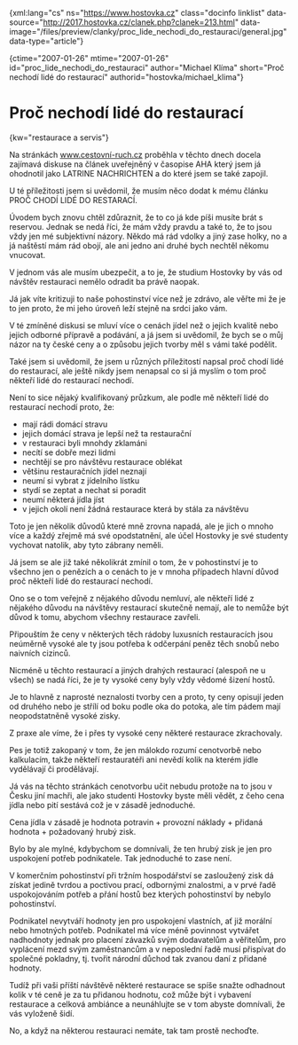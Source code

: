 
{xml:lang="cs" ns="https://www.hostovka.cz" class="docinfo linklist" data-source="http://2017.hostovka.cz/clanek.php?clanek=213.html" data-image="/files/preview/clanky/proc\_lide\_nechodi\_do\_restauraci/general.jpg" data-type="article"}

{ctime="2007-01-26" mtime="2007-01-26" id="proc\_lide\_nechodi\_do\_restauraci" author="Michael Klíma" short="Proč nechodí lidé do restaurací" authorid="hostovka/michael_klima"}

# Proč nechodí lidé do restaurací

<!-- generated attribute kw by user_udpatekw.sh on 2019-03-13, do not edit -->

{kw="restaurace a servis"}

Na stránkách www.cestovní-ruch.cz proběhla v těchto dnech docela zajímavá diskuse na článek uveřejněný v časopise AHA který jsem já ohodnotil jako LATRINE NACHRICHTEN a do které jsem se také zapojil.

U té příležitosti jsem si uvědomil, že musím něco dodat k mému článku PROČ CHODÍ LIDÉ DO RESTARACÍ.

Úvodem bych znovu chtěl zdůraznit, že to co já kde píši musíte brát s reservou. Jednak se nedá říci, že mám vždy pravdu a také to, že to jsou vždy jen mé subjektivní názory. Někdo má rád vdolky a jiný zase holky, no a já naštěstí mám rád obojí, ale ani jedno ani druhé bych nechtěl někomu vnucovat.

V jednom vás ale musím ubezpečit, a to je, že studium Hostovky by vás od návštěv restauraci nemělo odradit ba právě naopak.

Já jak víte kritizuji to naše pohostinství více než je zdrávo, ale věřte mi že je to jen proto, že mi jeho úroveň leží stejně na srdci jako vám.

V té zmíněné diskusi se mluví více o cenách jídel než o jejich kvalitě nebo jejich odborné přípravě a podávání, a já jsem si uvědomil, že bych se o můj názor na ty české ceny a o způsobu jejich tvorby měl s vámi také podělit.

Také jsem si uvědomil, že jsem u různých příležitostí napsal proč chodí lidé do restaurací, ale ještě nikdy jsem nenapsal co si já myslím o tom proč někteří lidé do restaurací nechodí.

Není to sice nějaký kvalifikovaný průzkum, ale podle mě někteří lidé do restaurací nechodí proto, že:

  * mají rádi domácí stravu
  * jejich domácí strava je lepší než ta restaurační
  * v restauraci byli mnohdy zklamáni
  * necítí se dobře mezi lidmi
  * nechtějí se pro návštěvu restaurace oblékat
  * většinu restauračních jídel neznají
  * neumí si vybrat z jídelního lístku
  * stydí se zeptat a nechat si poradit
  * neumí některá jídla jíst
  * v jejich okolí není žádná restaurace která by stála za návštěvu

Toto je jen několik důvodů které mně zrovna napadá, ale je jich o mnoho více a každý zřejmě má své opodstatnění, ale účel Hostovky je své studenty vychovat natolik, aby tyto zábrany neměli.

Já jsem se ale již také několikrát zmínil o tom, že v pohostinství je to všechno jen o penězích a o cenách to je v mnoha případech hlavní důvod proč někteří lidé do restaurací nechodí.

Ono se o tom veřejně z nějakého důvodu nemluví, ale někteří lidé z nějakého důvodu na návštěvy restaurací skutečně nemají, ale to nemůže být důvod k tomu, abychom všechny restaurace zavřeli.

Připouštím že ceny v některých těch rádoby luxusních restauracích jsou neúměrně vysoké ale ty jsou potřeba k odčerpání peněz těch snobů nebo naivních cizinců.

Nicméně u těchto restaurací a jiných drahých restaurací (alespoň ne u všech) se nadá říci, že je ty vysoké ceny byly vždy vědomé šizení hostů.

Je to hlavně z naprosté neznalosti tvorby cen a proto, ty ceny opisují jeden od druhého nebo je střílí od boku podle oka do potoka, ale tím pádem mají neopodstatněně vysoké zisky.

Z praxe ale víme, že i přes ty vysoké ceny některé restaurace zkrachovaly.

Pes je totiž zakopaný v tom, že jen málokdo rozumí cenotvorbě nebo kalkulacím, takže někteří restauratéři ani nevědí kolik na kterém jídle vydělávají či prodělávají.

Já vás na těchto stránkách cenotvorbu učit nebudu protože na to jsou v Česku jiní machři, ale jako studenti Hostovky byste měli vědět, z čeho cena jídla nebo pití sestává což je v zásadě jednoduché.

Cena jídla v zásadě je hodnota potravin + provozní náklady + přidaná hodnota + požadovaný hrubý zisk.

Bylo by ale mylné, kdybychom se domnívali, že ten hrubý zisk je jen pro uspokojení potřeb podnikatele. Tak jednoduché to zase není.

V komerčním pohostinství při tržním hospodářství se zasloužený zisk dá získat jedině tvrdou a poctivou prací, odbornými znalostmi, a v prvé řadě uspokojováním potřeb a přání hostů bez kterých pohostinství by nebylo pohostinství.

Podnikatel nevytváří hodnoty jen pro uspokojení vlastních, ať již morální nebo hmotných potřeb. Podnikatel má více méně povinnost vytvářet nadhodnoty jednak pro placení závazků svým dodavatelům a věřitelům, pro vyplácení mezd svým zaměstnancům a v neposlední řadě musí přispívat do společné pokladny, tj. tvořit národní důchod tak zvanou daní z přidané hodnoty.

Tudíž při vaši příští návštěvě některé restaurace se spíše snažte odhadnout kolik v té ceně je za tu přidanou hodnotu, což může být i vybavení restaurace a celková ambiánce a neunáhlujte se v tom abyste domnívali, že vás vyloženě šidí.

No, a když na některou restauraci nemáte, tak tam prostě nechoďte.

